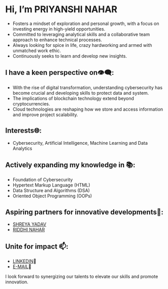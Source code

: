 # Hi, I’m PRIYANSHI NAHAR
- Fosters a mindset of exploration and personal growth, with a focus on investing energy in high-yield opportunities.
- Committed to leveraging analytical skills and a collaborative team approach to enhance technical processes.
- Always looking for spice in life, crazy hardworking and armed with unmatched work ethic.
- Continuously seeks to learn and develop new insights.
  
## I have a keen perspective on👁‍🗨:
- With the rise of digital transformation, understanding cybersecurity has become crucial and developing skills to protect data and system.
- The implications of blockchain technology extend beyond cryptocurrencies.
- Cloud technologies are reshaping how we store and access information and improve project scalability.

## Interests🌐:
- Cybersecurity, Artificial Intelligence, Machine Learning and Data Analytics
  
## Actively expanding my knowledge in 📚:
- Foundation of Cybersecurity
- Hypertext Markup Language (HTML)
- Data Structure and Algorithms (DSA)
- Oriented Object Programming (OOPs)
  
## Aspiring partners for innovative developments🤝:
- [SHREYA YADAV](https://github.com/SHREYA-006)
- [RIDDHI NAHAR](https://github.com/RIDDHI-01)
  
## Unite for impact 📫:
- [LINKEDIN](https://www.linkedin.com/in/priyanshi-nahar-503568274)💼
- [E-MAIL](priyanshinahar13@gmail.com)📧

I look forward to synergizing our talents to elevate our skills and promote innovation. 

<!---
Priyanshi-nahar13/Priyanshi-nahar13 is a ✨ special ✨ repository because its `README.md` (this file) appears on your GitHub profile.
You can click the Preview link to take a look at your changes.
--->
